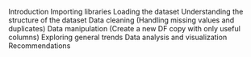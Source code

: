 Introduction
Importing libraries
Loading the dataset
Understanding the structure of the dataset
Data cleaning (Handling missing values and duplicates)
Data manipulation (Create a new DF copy with only useful columns)
Exploring general trends
Data analysis and visualization
Recommendations
